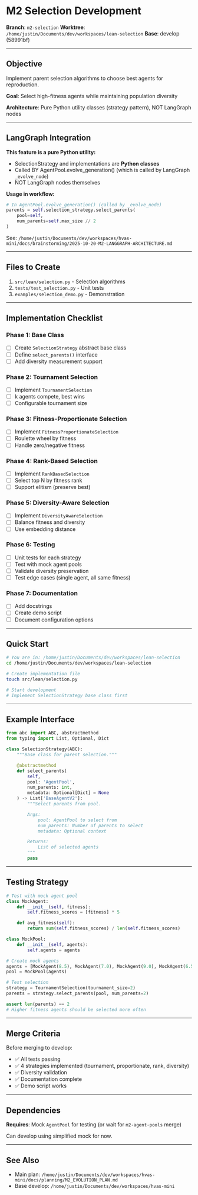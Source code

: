 # M2 Selection Development
**Branch**: `m2-selection`
**Worktree**: `/home/justin/Documents/dev/workspaces/lean-selection`
**Base**: develop (58991bf)

---

## Objective

Implement parent selection algorithms to choose best agents for reproduction.

**Goal**: Select high-fitness agents while maintaining population diversity

**Architecture**: Pure Python utility classes (strategy pattern), NOT LangGraph nodes

---

## LangGraph Integration

**This feature is a pure Python utility:**
- SelectionStrategy and implementations are **Python classes**
- Called BY AgentPool.evolve_generation() (which is called by LangGraph `_evolve_node`)
- NOT LangGraph nodes themselves

**Usage in workflow:**
```python
# In AgentPool.evolve_generation() (called by _evolve_node)
parents = self.selection_strategy.select_parents(
    pool=self,
    num_parents=self.max_size // 2
)
```

See: `/home/justin/Documents/dev/workspaces/hvas-mini/docs/brainstorming/2025-10-20-M2-LANGGRAPH-ARCHITECTURE.md`

---

## Files to Create

1. `src/lean/selection.py` - Selection algorithms
2. `tests/test_selection.py` - Unit tests
3. `examples/selection_demo.py` - Demonstration

---

## Implementation Checklist

### Phase 1: Base Class
- [ ] Create `SelectionStrategy` abstract base class
- [ ] Define `select_parents()` interface
- [ ] Add diversity measurement support

### Phase 2: Tournament Selection
- [ ] Implement `TournamentSelection`
- [ ] k agents compete, best wins
- [ ] Configurable tournament size

### Phase 3: Fitness-Proportionate Selection
- [ ] Implement `FitnessProportionateSelection`
- [ ] Roulette wheel by fitness
- [ ] Handle zero/negative fitness

### Phase 4: Rank-Based Selection
- [ ] Implement `RankBasedSelection`
- [ ] Select top N by fitness rank
- [ ] Support elitism (preserve best)

### Phase 5: Diversity-Aware Selection
- [ ] Implement `DiversityAwareSelection`
- [ ] Balance fitness and diversity
- [ ] Use embedding distance

### Phase 6: Testing
- [ ] Unit tests for each strategy
- [ ] Test with mock agent pools
- [ ] Validate diversity preservation
- [ ] Test edge cases (single agent, all same fitness)

### Phase 7: Documentation
- [ ] Add docstrings
- [ ] Create demo script
- [ ] Document configuration options

---

## Quick Start

```bash
# You are in: /home/justin/Documents/dev/workspaces/lean-selection
cd /home/justin/Documents/dev/workspaces/lean-selection

# Create implementation file
touch src/lean/selection.py

# Start development
# Implement SelectionStrategy base class first
```

---

## Example Interface

```python
from abc import ABC, abstractmethod
from typing import List, Optional, Dict

class SelectionStrategy(ABC):
    """Base class for parent selection."""

    @abstractmethod
    def select_parents(
        self,
        pool: 'AgentPool',
        num_parents: int,
        metadata: Optional[Dict] = None
    ) -> List['BaseAgentV2']:
        """Select parents from pool.

        Args:
            pool: AgentPool to select from
            num_parents: Number of parents to select
            metadata: Optional context

        Returns:
            List of selected agents
        """
        pass
```

---

## Testing Strategy

```python
# Test with mock agent pool
class MockAgent:
    def __init__(self, fitness):
        self.fitness_scores = [fitness] * 5

    def avg_fitness(self):
        return sum(self.fitness_scores) / len(self.fitness_scores)

class MockPool:
    def __init__(self, agents):
        self.agents = agents

# Create mock agents
agents = [MockAgent(8.5), MockAgent(7.0), MockAgent(9.0), MockAgent(6.5)]
pool = MockPool(agents)

# Test selection
strategy = TournamentSelection(tournament_size=2)
parents = strategy.select_parents(pool, num_parents=2)

assert len(parents) == 2
# Higher fitness agents should be selected more often
```

---

## Merge Criteria

Before merging to develop:
- ✅ All tests passing
- ✅ 4 strategies implemented (tournament, proportionate, rank, diversity)
- ✅ Diversity validation
- ✅ Documentation complete
- ✅ Demo script works

---

## Dependencies

**Requires**: Mock `AgentPool` for testing (or wait for `m2-agent-pools` merge)

Can develop using simplified mock for now.

---

## See Also

- Main plan: `/home/justin/Documents/dev/workspaces/hvas-mini/docs/planning/M2_EVOLUTION_PLAN.md`
- Base develop: `/home/justin/Documents/dev/workspaces/hvas-mini`
